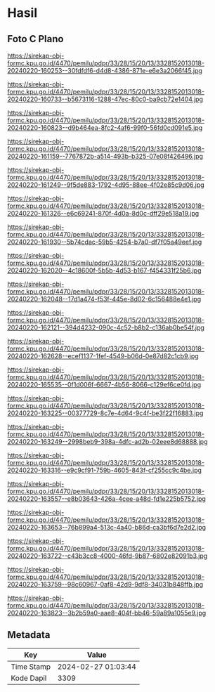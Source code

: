 # Hasil

## Foto C Plano

https://sirekap-obj-formc.kpu.go.id/4470/pemilu/pdpr/33/28/15/20/13/3328152013018-20240220-160253--30fdfdf6-d4d8-4386-871e-e6e3a2066f45.jpg

https://sirekap-obj-formc.kpu.go.id/4470/pemilu/pdpr/33/28/15/20/13/3328152013018-20240220-160733--b5673116-1288-47ec-80c0-ba9cb72e1404.jpg

https://sirekap-obj-formc.kpu.go.id/4470/pemilu/pdpr/33/28/15/20/13/3328152013018-20240220-160823--d9b464ea-8fc2-4af6-99f0-56fd0cd091e5.jpg

https://sirekap-obj-formc.kpu.go.id/4470/pemilu/pdpr/33/28/15/20/13/3328152013018-20240220-161159--7767872b-a514-493b-b325-07e08f426496.jpg

https://sirekap-obj-formc.kpu.go.id/4470/pemilu/pdpr/33/28/15/20/13/3328152013018-20240220-161249--9f5de883-1792-4d95-88ee-4f02e85c9d06.jpg

https://sirekap-obj-formc.kpu.go.id/4470/pemilu/pdpr/33/28/15/20/13/3328152013018-20240220-161326--e6c69241-870f-4d0a-8d0c-dff29e518a19.jpg

https://sirekap-obj-formc.kpu.go.id/4470/pemilu/pdpr/33/28/15/20/13/3328152013018-20240220-161930--5b74cdac-59b5-4254-b7a0-df7f05a49eef.jpg

https://sirekap-obj-formc.kpu.go.id/4470/pemilu/pdpr/33/28/15/20/13/3328152013018-20240220-162020--4c18600f-5b5b-4d53-b167-f454331f25b6.jpg

https://sirekap-obj-formc.kpu.go.id/4470/pemilu/pdpr/33/28/15/20/13/3328152013018-20240220-162048--17d1a474-f53f-445e-8d02-6c156488e4e1.jpg

https://sirekap-obj-formc.kpu.go.id/4470/pemilu/pdpr/33/28/15/20/13/3328152013018-20240220-162121--394d4232-090c-4c52-b8b2-c136ab0be54f.jpg

https://sirekap-obj-formc.kpu.go.id/4470/pemilu/pdpr/33/28/15/20/13/3328152013018-20240220-162628--ecef1137-1fef-4549-b06d-0e87d82c1cb9.jpg

https://sirekap-obj-formc.kpu.go.id/4470/pemilu/pdpr/33/28/15/20/13/3328152013018-20240220-165535--0f1d006f-6667-4b56-8066-c129ef6ce0fd.jpg

https://sirekap-obj-formc.kpu.go.id/4470/pemilu/pdpr/33/28/15/20/13/3328152013018-20240220-163225--00377729-8c7e-4d64-9c4f-be3f22f16883.jpg

https://sirekap-obj-formc.kpu.go.id/4470/pemilu/pdpr/33/28/15/20/13/3328152013018-20240220-163249--2998beb9-398a-4dfc-ad2b-02eee8d68888.jpg

https://sirekap-obj-formc.kpu.go.id/4470/pemilu/pdpr/33/28/15/20/13/3328152013018-20240220-163316--e9c9cf91-759b-4605-843f-cf255cc9c4be.jpg

https://sirekap-obj-formc.kpu.go.id/4470/pemilu/pdpr/33/28/15/20/13/3328152013018-20240220-163557--e8b03643-426a-4cee-a48d-fd1e225b5752.jpg

https://sirekap-obj-formc.kpu.go.id/4470/pemilu/pdpr/33/28/15/20/13/3328152013018-20240220-163653--76b899a4-513c-4a40-b86d-ca3bf6d7e2d2.jpg

https://sirekap-obj-formc.kpu.go.id/4470/pemilu/pdpr/33/28/15/20/13/3328152013018-20240220-163722--c43b3cc8-4000-46fd-9b87-6802e82091b3.jpg

https://sirekap-obj-formc.kpu.go.id/4470/pemilu/pdpr/33/28/15/20/13/3328152013018-20240220-163759--98c60967-0af8-42d9-9df8-34031b848ffb.jpg

https://sirekap-obj-formc.kpu.go.id/4470/pemilu/pdpr/33/28/15/20/13/3328152013018-20240220-163823--3b2b59a0-aae8-404f-bb46-59a89a1055e9.jpg


## Metadata

| Key        | Value               |
| ---------- | ------------------- |
| Time Stamp | 2024-02-27 01:03:44 |
| Kode Dapil | 3309                |



